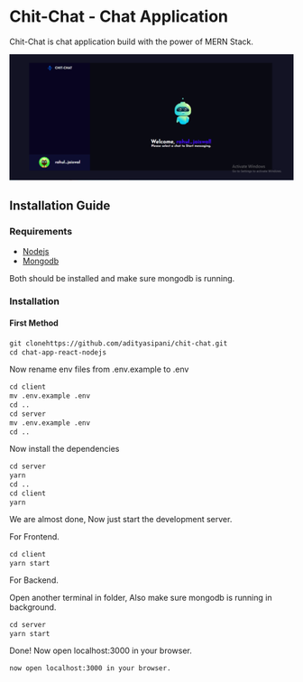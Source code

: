 # Chit-Chat - Chat Application 
Chit-Chat is chat application build with the power of MERN Stack.



![home page](./images/chit-chat.png)

## Installation Guide

### Requirements
- [Nodejs](https://nodejs.org/en/download)
- [Mongodb](https://www.mongodb.com/docs/manual/administration/install-community/)

Both should be installed and make sure mongodb is running.
### Installation

#### First Method
```shell
git clonehttps://github.com/adityasipani/chit-chat.git
cd chat-app-react-nodejs
```
Now rename env files from .env.example to .env
```shell
cd client
mv .env.example .env
cd ..
cd server
mv .env.example .env
cd ..
```

Now install the dependencies
```shell
cd server
yarn
cd ..
cd client
yarn
```
We are almost done, Now just start the development server.

For Frontend.
```shell
cd client
yarn start
```
For Backend.

Open another terminal in folder, Also make sure mongodb is running in background.
```shell
cd server
yarn start
```
Done! Now open localhost:3000 in your browser.
```
now open localhost:3000 in your browser.

